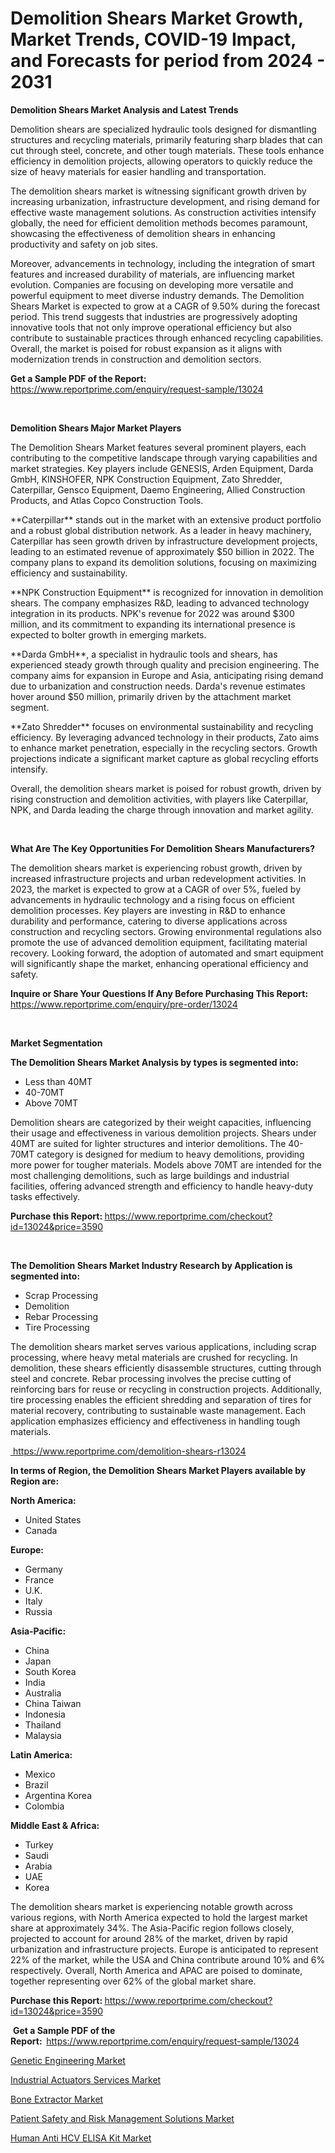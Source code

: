 <p><h1>Demolition Shears Market Growth, Market Trends, COVID-19 Impact, and Forecasts for period from 2024 - 2031</h1></p><p><strong>Demolition Shears Market Analysis and Latest Trends</strong></p>
<p><p>Demolition shears are specialized hydraulic tools designed for dismantling structures and recycling materials, primarily featuring sharp blades that can cut through steel, concrete, and other tough materials. These tools enhance efficiency in demolition projects, allowing operators to quickly reduce the size of heavy materials for easier handling and transportation.</p><p>The demolition shears market is witnessing significant growth driven by increasing urbanization, infrastructure development, and rising demand for effective waste management solutions. As construction activities intensify globally, the need for efficient demolition methods becomes paramount, showcasing the effectiveness of demolition shears in enhancing productivity and safety on job sites. </p><p>Moreover, advancements in technology, including the integration of smart features and increased durability of materials, are influencing market evolution. Companies are focusing on developing more versatile and powerful equipment to meet diverse industry demands. The Demolition Shears Market is expected to grow at a CAGR of 9.50% during the forecast period. This trend suggests that industries are progressively adopting innovative tools that not only improve operational efficiency but also contribute to sustainable practices through enhanced recycling capabilities. Overall, the market is poised for robust expansion as it aligns with modernization trends in construction and demolition sectors.</p></p>
<p><strong>Get a Sample PDF of the Report:&nbsp;</strong> <a href="https://www.reportprime.com/enquiry/request-sample/13024?utm_campaign=24&utm_medium=2&utm_source=Github&utm_content=ia&utm_term=25112024&utm_id=demolition-shears">https://www.reportprime.com/enquiry/request-sample/13024</a></p>
<p>&nbsp;</p>
<p><strong>Demolition Shears Major Market Players</strong></p>
<p><p>The Demolition Shears Market features several prominent players, each contributing to the competitive landscape through varying capabilities and market strategies. Key players include GENESIS, Arden Equipment, Darda GmbH, KINSHOFER, NPK Construction Equipment, Zato Shredder, Caterpillar, Gensco Equipment, Daemo Engineering, Allied Construction Products, and Atlas Copco Construction Tools.</p><p>**Caterpillar** stands out in the market with an extensive product portfolio and a robust global distribution network. As a leader in heavy machinery, Caterpillar has seen growth driven by infrastructure development projects, leading to an estimated revenue of approximately $50 billion in 2022. The company plans to expand its demolition solutions, focusing on maximizing efficiency and sustainability.</p><p>**NPK Construction Equipment** is recognized for innovation in demolition shears. The company emphasizes R&D, leading to advanced technology integration in its products. NPK's revenue for 2022 was around $300 million, and its commitment to expanding its international presence is expected to bolter growth in emerging markets.</p><p>**Darda GmbH**, a specialist in hydraulic tools and shears, has experienced steady growth through quality and precision engineering. The company aims for expansion in Europe and Asia, anticipating rising demand due to urbanization and construction needs. Darda's revenue estimates hover around $50 million, primarily driven by the attachment market segment.</p><p>**Zato Shredder** focuses on environmental sustainability and recycling efficiency. By leveraging advanced technology in their products, Zato aims to enhance market penetration, especially in the recycling sectors. Growth projections indicate a significant market capture as global recycling efforts intensify.</p><p>Overall, the demolition shears market is poised for robust growth, driven by rising construction and demolition activities, with players like Caterpillar, NPK, and Darda leading the charge through innovation and market agility.</p></p>
<p>&nbsp;</p>
<p><strong>What Are The Key Opportunities For Demolition Shears Manufacturers?</strong></p>
<p><p>The demolition shears market is experiencing robust growth, driven by increased infrastructure projects and urban redevelopment activities. In 2023, the market is expected to grow at a CAGR of over 5%, fueled by advancements in hydraulic technology and a rising focus on efficient demolition processes. Key players are investing in R&D to enhance durability and performance, catering to diverse applications across construction and recycling sectors. Growing environmental regulations also promote the use of advanced demolition equipment, facilitating material recovery. Looking forward, the adoption of automated and smart equipment will significantly shape the market, enhancing operational efficiency and safety.</p></p>
<p><strong>Inquire or Share Your Questions If Any Before Purchasing This Report:</strong> <a href="https://www.reportprime.com/enquiry/pre-order/13024?utm_campaign=24&utm_medium=2&utm_source=Github&utm_content=ia&utm_term=25112024&utm_id=demolition-shears">https://www.reportprime.com/enquiry/pre-order/13024</a></p>
<p>&nbsp;</p>
<p><strong>Market Segmentation</strong></p>
<p><strong>The Demolition Shears Market Analysis by types is segmented into:</strong></p>
<p><ul><li>Less than 40MT</li><li>40-70MT</li><li>Above 70MT</li></ul></p>
<p><p>Demolition shears are categorized by their weight capacities, influencing their usage and effectiveness in various demolition projects. Shears under 40MT are suited for lighter structures and interior demolitions. The 40-70MT category is designed for medium to heavy demolitions, providing more power for tougher materials. Models above 70MT are intended for the most challenging demolitions, such as large buildings and industrial facilities, offering advanced strength and efficiency to handle heavy-duty tasks effectively.</p></p>
<p><strong>Purchase this Report:&nbsp;</strong><a href="https://www.reportprime.com/checkout?id=13024&price=3590&utm_campaign=24&utm_medium=2&utm_source=Github&utm_content=ia&utm_term=25112024&utm_id=demolition-shears">https://www.reportprime.com/checkout?id=13024&price=3590</a></p>
<p>&nbsp;</p>
<p><strong>The Demolition Shears Market Industry Research by Application is segmented into:</strong></p>
<p><ul><li>Scrap Processing</li><li>Demolition</li><li>Rebar Processing</li><li>Tire Processing</li></ul></p>
<p><p>The demolition shears market serves various applications, including scrap processing, where heavy metal materials are crushed for recycling. In demolition, these shears efficiently disassemble structures, cutting through steel and concrete. Rebar processing involves the precise cutting of reinforcing bars for reuse or recycling in construction projects. Additionally, tire processing enables the efficient shredding and separation of tires for material recovery, contributing to sustainable waste management. Each application emphasizes efficiency and effectiveness in handling tough materials.</p></p>
<p><a href="https://www.reportprime.com/demolition-shears-r13024?utm_campaign=24&utm_medium=2&utm_source=Github&utm_content=ia&utm_term=25112024&utm_id=demolition-shears">&nbsp;https://www.reportprime.com/demolition-shears-r13024</a></p>
<p><strong>In terms of Region, the Demolition Shears Market Players available by Region are:</strong></p>
<p>
    <p> <strong> North America: </strong>
        <ul>
            <li>United States</li>
            <li>Canada</li>
        </ul>
        </p> 
    <p> <strong> Europe: </strong>
        <ul>
            <li>Germany</li>
            <li>France</li>
            <li>U.K.</li>
            <li>Italy</li>
            <li>Russia</li>
        </ul>
        </p> 
    <p> <strong> Asia-Pacific: </strong>
        <ul>
            <li>China</li>
            <li>Japan</li>
            <li>South Korea</li>
            <li>India</li>
            <li>Australia</li>
            <li>China Taiwan</li>
            <li>Indonesia</li>
            <li>Thailand</li>
            <li>Malaysia</li>
        </ul>
        </p> 
    <p> <strong> Latin America: </strong>
        <ul>
            <li>Mexico</li>
            <li>Brazil</li>
            <li>Argentina Korea</li>
            <li>Colombia</li>
        </ul>
        </p> 
    <p> <strong> Middle East & Africa: </strong>
        <ul>
            <li>Turkey</li>
            <li>Saudi</li>
            <li>Arabia</li>
            <li>UAE</li>
            <li>Korea</li>
        </ul>
    </p>
    </p>
<p><p>The demolition shears market is experiencing notable growth across various regions, with North America expected to hold the largest market share at approximately 34%. The Asia-Pacific region follows closely, projected to account for around 28% of the market, driven by rapid urbanization and infrastructure projects. Europe is anticipated to represent 22% of the market, while the USA and China contribute around 10% and 6% respectively. Overall, North America and APAC are poised to dominate, together representing over 62% of the global market share.</p></p>
<p><strong>Purchase this Report: </strong><a href="https://www.reportprime.com/checkout?id=13024&price=3590&utm_campaign=24&utm_medium=2&utm_source=Github&utm_content=ia&utm_term=25112024&utm_id=demolition-shears">https://www.reportprime.com/checkout?id=13024&price=3590</a></p>
<p>&nbsp;<strong>Get a Sample PDF of the Report:&nbsp;&nbsp;</strong><a href="https://www.reportprime.com/enquiry/request-sample/13024?utm_campaign=24&utm_medium=2&utm_source=Github&utm_content=ia&utm_term=25112024&utm_id=demolition-shears">https://www.reportprime.com/enquiry/request-sample/13024</a></p>
<p><strong></strong></p>
<p><p><a href="https://www.linkedin.com/pulse/detailed-market-size-growth-genetic-engineering-sector-tordc?utm_campaign=24&utm_medium=2&utm_source=Github&utm_content=ia&utm_term=25112024&utm_id=demolition-shears">Genetic Engineering Market</a></p><p><a href="https://www.linkedin.com/pulse/growth-global-industrial-actuators-services-market-ananticipated98-9hodc?utm_campaign=24&utm_medium=2&utm_source=Github&utm_content=ia&utm_term=25112024&utm_id=demolition-shears">Industrial Actuators Services Market</a></p><p><a href="https://github.com/santosh758595/Market-Research-Report-List-6/blob/main/bone-extractor-market.md?utm_campaign=24&utm_medium=2&utm_source=Github&utm_content=ia&utm_term=25112024&utm_id=demolition-shears">Bone Extractor Market</a></p><p><a href="https://issuu.com/reportprime-2/docs/patient-safety-and-risk-management-_b4a523ce72fe1e?utm_campaign=24&utm_medium=2&utm_source=Github&utm_content=ia&utm_term=25112024&utm_id=demolition-shears">Patient Safety and Risk Management Solutions Market</a></p><p><a href="https://issuu.com/reportprime-2/docs/human-anti-hcv-elisa-kit-market-siz_c8a571da9443c1?utm_campaign=24&utm_medium=2&utm_source=Github&utm_content=ia&utm_term=25112024&utm_id=demolition-shears">Human Anti HCV ELISA Kit Market</a></p></p>